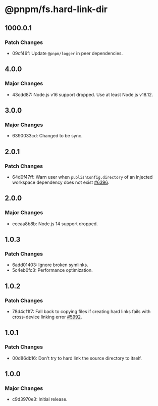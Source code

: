 # @pnpm/fs.hard-link-dir

## 1000.0.1

### Patch Changes

- 09cf46f: Update `@pnpm/logger` in peer dependencies.

## 4.0.0

### Major Changes

- 43cdd87: Node.js v16 support dropped. Use at least Node.js v18.12.

## 3.0.0

### Major Changes

- 6390033cd: Changed to be sync.

## 2.0.1

### Patch Changes

- 64d0f47ff: Warn user when `publishConfig.directory` of an injected workspace dependency does not exist [#6396](https://github.com/pnpm/pnpm/pull/6396).

## 2.0.0

### Major Changes

- eceaa8b8b: Node.js 14 support dropped.

## 1.0.3

### Patch Changes

- 6add01403: Ignore broken symlinks.
- 5c4eb0fc3: Performance optimization.

## 1.0.2

### Patch Changes

- 78d4cf1f7: Fall back to copying files if creating hard links fails with cross-device linking error [#5992](https://github.com/pnpm/pnpm/issues/5992).

## 1.0.1

### Patch Changes

- 00d86db16: Don't try to hard link the source directory to itself.

## 1.0.0

### Major Changes

- c9d3970e3: Initial release.
